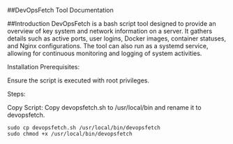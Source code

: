 ##DevOpsFetch Tool Documentation

##Introduction
DevOpsFetch is a bash script tool designed to provide an overview of key system and network information on a server. It gathers details such as active ports, user logins, Docker images, container statuses, and Nginx configurations. The tool can also run as a systemd service, allowing for continuous monitoring and logging of system activities.

Installation
Prerequisites:

Ensure the script is executed with root privileges.

Steps:

Copy Script: Copy devopsfetch.sh to /usr/local/bin and rename it to devopsfetch.

```
sudo cp devopsfetch.sh /usr/local/bin/devopsfetch
sudo chmod +x /usr/local/bin/devopsfetch

```
